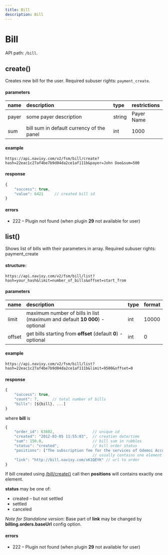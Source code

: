 ```yaml
---
title: Bill
description: Bill
---
```


# Bill

API path: `/bill`.

## create()

Creates new bill for the user. Required subuser rights: `payment_create`.

#### parameters

| name | description | type| restrictions|
| :------ | :------ | :-----| :------|
| payer | some payer description | string| Payer Name |
| sum |bill sum in default currency of the panel | int | 1000 |

#### example

    https://api.navixy.com/v2/fsm/bill/create?hash=22eac1c27af4be7b9d04da2ce1af111b&payer=John Doe&sum=500

#### response

```js
{
    "success": true,
    "value": 6421     // created bill id
}
```

#### errors

*   222 – Plugin not found (when plugin **29** not available for user)

## list()

Shows list of bills with their parameters in array. Required subuser rights: payment_create

#### structure:

    https://api.navixy.com/v2/fsm/bill/list?hash=your_hash&limit=number_of_bills&offset=start_from

#### parameters


| name | description | type| format|
| :------ | :------ | :----- | :------ |
| limit | maximum number of bills in list (maximum and default **10 000**) - optional | int | 10000 |
| offset | get bills starting from **offset** (default **0**) - optional | int | 0 |

#### example

    https://api.navixy.com/v2/fsm/bill/list?hash=22eac1c27af4be7b9d04da2ce1af111b&limit=9500&offset=0

#### response

```js
{
    "success": true,
    "count": 7,      // total number of bills
    "bills": [${bill}, ...]
}
```

where **bill** is

```js
{
    "order_id": 63602,                 // unique id
    "created": "2012-03-05 11:55:03",  // creation date/time
    "sum": 150.0,                      // bill sum in rubbles
    "status": "created",               // bill order status
    "positions": ["The subscription fee for the services of Gdemoi Account W3"],  // list of position names.
                                       // usually contains one element for bill
    "link": "http://bill.navixy.com/xK1QEYK" // url to order
}
```

If bill created using [/bill/create()](#create) call then **positions** will contains exactly one element.

**status** may be one of:

* created – but not settled
* settled
* canceled 

_Note for Standalone version_: Base part of **link** may be changed by **billing.orders.baseUrl** config option.

#### errors

*   222 – Plugin not found (when plugin **29** not available for user)
